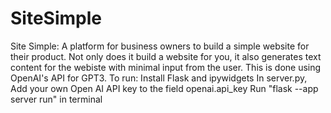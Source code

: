 # SiteSimple
Site Simple: A platform for business owners to build a simple website for their product. Not only does it build a website for you, it also generates text content for the webiste with minimal input from the user. This is done using OpenAI's API for GPT3. To run: Install Flask and ipywidgets In server.py, Add your own Open AI API key to the field openai.api_key Run "flask --app server run" in terminal
